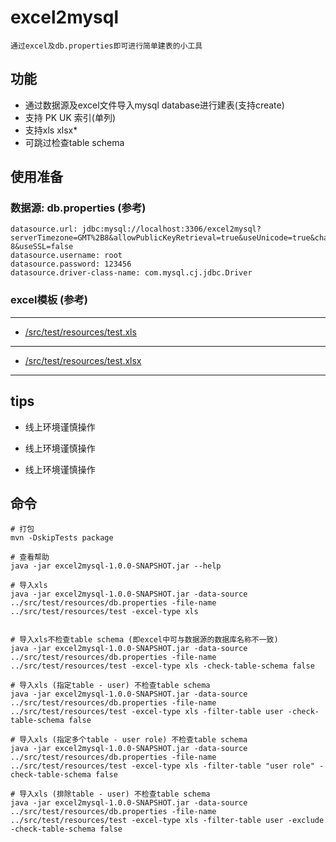 # excel2mysql

    通过excel及db.properties即可进行简单建表的小工具
    
## 功能

+ 通过数据源及excel文件导入mysql database进行建表(支持create)
+ 支持 PK UK 索引(单列)
+ 支持xls xlsx*
+ 可跳过检查table schema
    

## 使用准备

### 数据源:  db.properties (参考)
    datasource.url: jdbc:mysql://localhost:3306/excel2mysql?serverTimezone=GMT%2B8&allowPublicKeyRetrieval=true&useUnicode=true&characterEncoding=UTF-8&useSSL=false
    datasource.username: root
    datasource.password: 123456
    datasource.driver-class-name: com.mysql.cj.jdbc.Driver
      
### excel模板 (参考)

---
   + [/src/test/resources/test.xls](https://github.com/joker-pper/excel2mysql/blob/master/src/test/resources/test.xls)
---
   + [/src/test/resources/test.xlsx](https://github.com/joker-pper/excel2mysql/blob/master/src/test/resources/test.xlsx)
---

## tips

 - 线上环境谨慎操作
 
 - 线上环境谨慎操作
 
 - 线上环境谨慎操作


## 命令

```
# 打包
mvn -DskipTests package

# 查看帮助
java -jar excel2mysql-1.0.0-SNAPSHOT.jar --help

# 导入xls
java -jar excel2mysql-1.0.0-SNAPSHOT.jar -data-source ../src/test/resources/db.properties -file-name ../src/test/resources/test -excel-type xls


# 导入xls不检查table schema (即excel中可与数据源的数据库名称不一致)
java -jar excel2mysql-1.0.0-SNAPSHOT.jar -data-source ../src/test/resources/db.properties -file-name ../src/test/resources/test -excel-type xls -check-table-schema false

# 导入xls (指定table - user) 不检查table schema
java -jar excel2mysql-1.0.0-SNAPSHOT.jar -data-source ../src/test/resources/db.properties -file-name ../src/test/resources/test -excel-type xls -filter-table user -check-table-schema false

# 导入xls (指定多个table - user role) 不检查table schema
java -jar excel2mysql-1.0.0-SNAPSHOT.jar -data-source ../src/test/resources/db.properties -file-name ../src/test/resources/test -excel-type xls -filter-table "user role" -check-table-schema false

# 导入xls (排除table - user) 不检查table schema
java -jar excel2mysql-1.0.0-SNAPSHOT.jar -data-source ../src/test/resources/db.properties -file-name ../src/test/resources/test -excel-type xls -filter-table user -exclude -check-table-schema false

``` 

